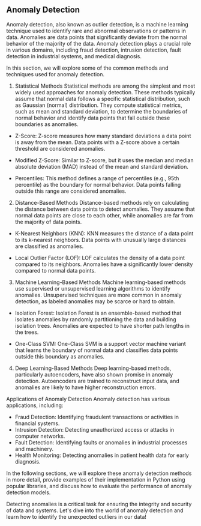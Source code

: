 ## Anomaly Detection
Anomaly detection, also known as outlier detection, is a machine learning technique used to identify rare and abnormal observations or patterns in data. Anomalies are data points that significantly deviate from the normal behavior of the majority of the data. Anomaly detection plays a crucial role in various domains, including fraud detection, intrusion detection, fault detection in industrial systems, and medical diagnosis.

In this section, we will explore some of the common methods and techniques used for anomaly detection.

1. Statistical Methods
Statistical methods are among the simplest and most widely used approaches for anomaly detection. These methods typically assume that normal data follows a specific statistical distribution, such as Gaussian (normal) distribution. They compute statistical metrics, such as mean and standard deviation, to determine the boundaries of normal behavior and identify data points that fall outside these boundaries as anomalies.

- Z-Score: Z-score measures how many standard deviations a data point is away from the mean. Data points with a Z-score above a certain threshold are considered anomalies.

- Modified Z-Score: Similar to Z-score, but it uses the median and median absolute deviation (MAD) instead of the mean and standard deviation.

- Percentiles: This method defines a range of percentiles (e.g., 95th percentile) as the boundary for normal behavior. Data points falling outside this range are considered anomalies.

2. Distance-Based Methods
Distance-based methods rely on calculating the distance between data points to detect anomalies. They assume that normal data points are close to each other, while anomalies are far from the majority of data points.

- K-Nearest Neighbors (KNN): KNN measures the distance of a data point to its k-nearest neighbors. Data points with unusually large distances are classified as anomalies.

- Local Outlier Factor (LOF): LOF calculates the density of a data point compared to its neighbors. Anomalies have a significantly lower density compared to normal data points.

3. Machine Learning-Based Methods
Machine learning-based methods use supervised or unsupervised learning algorithms to identify anomalies. Unsupervised techniques are more common in anomaly detection, as labeled anomalies may be scarce or hard to obtain.

- Isolation Forest: Isolation Forest is an ensemble-based method that isolates anomalies by randomly partitioning the data and building isolation trees. Anomalies are expected to have shorter path lengths in the trees.

- One-Class SVM: One-Class SVM is a support vector machine variant that learns the boundary of normal data and classifies data points outside this boundary as anomalies.

4. Deep Learning-Based Methods
Deep learning-based methods, particularly autoencoders, have also shown promise in anomaly detection. Autoencoders are trained to reconstruct input data, and anomalies are likely to have higher reconstruction errors.

Applications of Anomaly Detection
Anomaly detection has various applications, including:

- Fraud Detection: Identifying fraudulent transactions or activities in financial systems.
- Intrusion Detection: Detecting unauthorized access or attacks in computer networks.
- Fault Detection: Identifying faults or anomalies in industrial processes and machinery.
- Health Monitoring: Detecting anomalies in patient health data for early diagnosis.

In the following sections, we will explore these anomaly detection methods in more detail, provide examples of their implementation in Python using popular libraries, and discuss how to evaluate the performance of anomaly detection models.

Detecting anomalies is a critical task for ensuring the integrity and security of data and systems. Let's dive into the world of anomaly detection and learn how to identify the unexpected outliers in our data!